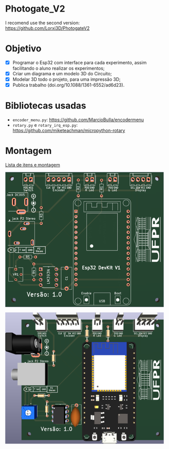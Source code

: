 # Photogate_V2
I recomend use the second version:
https://github.com/Lorxi3D/PhotogateV2

# Objetivo

- [x] Programar o Esp32 com interface para cada experimento, assim facilitando o aluno realizar os experimentos;
- [x] Criar um diagrama e um modelo 3D do Circuito; 
- [x] Modelar 3D todo o projeto, para uma impressão 3D;
- [x] Publica trabalho (doi.org/10.1088/1361-6552/ad6d23).

# Bibliotecas usadas
- `encoder_menu.py`: https://github.com/MarcioBulla/encodermenu
- `rotary.py` e `rotary_irq_esp.py`: https://github.com/miketeachman/micropython-rotary

# Montagem
[Lista de itens e montagem](http://htmlpreview.github.io/?https://github.com/MarcioBulla/Cronometro-Optico/blob/main/manual/Item_List.html)

![Imagem sem componente](./imagens/photogate_encomendado.png)

![Imagem com componente](./imagens/photogate_encomendado(c).png)
